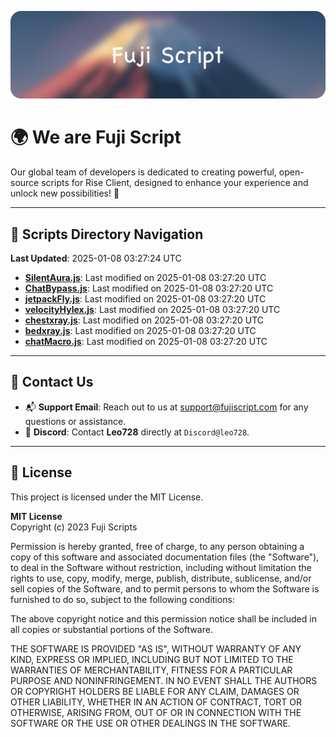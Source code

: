 ![Banner](.github/b.webp)

# 🌍 **We are Fuji Script**

Our global team of developers is dedicated to creating powerful, open-source scripts for Rise Client, designed to enhance your experience and unlock new possibilities! 🌟

---
<!-- SCRIPTS_NAVIGATION_START -->
## 📂 **Scripts Directory Navigation**

**Last Updated**: 2025-01-08 03:27:24 UTC

- **[SilentAura.js](scripts/SilentAura.js)**: Last modified on 2025-01-08 03:27:20 UTC
- **[ChatBypass.js](scripts/ChatBypass.js)**: Last modified on 2025-01-08 03:27:20 UTC
- **[jetpackFly.js](scripts/jetpackFly.js)**: Last modified on 2025-01-08 03:27:20 UTC
- **[velocityHylex.js](scripts/velocityHylex.js)**: Last modified on 2025-01-08 03:27:20 UTC
- **[chestxray.js](scripts/chestxray.js)**: Last modified on 2025-01-08 03:27:20 UTC
- **[bedxray.js](scripts/bedxray.js)**: Last modified on 2025-01-08 03:27:20 UTC
- **[chatMacro.js](scripts/chatMacro.js)**: Last modified on 2025-01-08 03:27:20 UTC

<!-- SCRIPTS_NAVIGATION_END -->

---

## 💬 **Contact Us**  
- 📬 **Support Email**: Reach out to us at [support@fujiscript.com](mailto:support@fujiscript.com) for any questions or assistance.  
- 💬 **Discord**: Contact **Leo728** directly at `Discord@leo728`.

---

## 📜 **License**

This project is licensed under the MIT License.  

**MIT License**  
Copyright (c) 2023 Fuji Scripts  

Permission is hereby granted, free of charge, to any person obtaining a copy of this software and associated documentation files (the "Software"), to deal in the Software without restriction, including without limitation the rights to use, copy, modify, merge, publish, distribute, sublicense, and/or sell copies of the Software, and to permit persons to whom the Software is furnished to do so, subject to the following conditions:  

The above copyright notice and this permission notice shall be included in all copies or substantial portions of the Software.  

THE SOFTWARE IS PROVIDED "AS IS", WITHOUT WARRANTY OF ANY KIND, EXPRESS OR IMPLIED, INCLUDING BUT NOT LIMITED TO THE WARRANTIES OF MERCHANTABILITY, FITNESS FOR A PARTICULAR PURPOSE AND NONINFRINGEMENT. IN NO EVENT SHALL THE AUTHORS OR COPYRIGHT HOLDERS BE LIABLE FOR ANY CLAIM, DAMAGES OR OTHER LIABILITY, WHETHER IN AN ACTION OF CONTRACT, TORT OR OTHERWISE, ARISING FROM, OUT OF OR IN CONNECTION WITH THE SOFTWARE OR THE USE OR OTHER DEALINGS IN THE SOFTWARE.  

